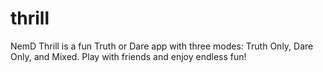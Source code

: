 # thrill
NemD Thrill is a fun Truth or Dare app with three modes: Truth Only, Dare Only, and Mixed. Play with friends and enjoy endless fun!
